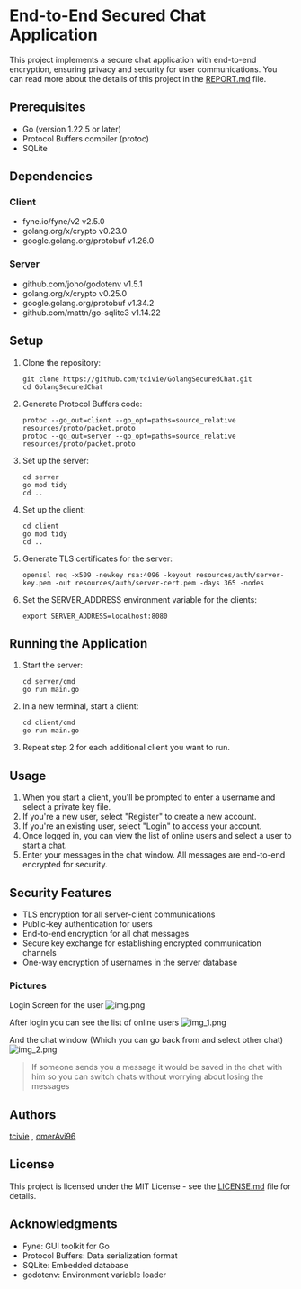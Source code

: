 # End-to-End Secured Chat Application

This project implements a secure chat application with end-to-end encryption, ensuring privacy and security for user communications.
You can read more about the details of this project in the [REPORT.md](REPORT.md) file.

## Prerequisites

- Go (version 1.22.5 or later)
- Protocol Buffers compiler (protoc)
- SQLite

## Dependencies

### Client
- fyne.io/fyne/v2 v2.5.0
- golang.org/x/crypto v0.23.0
- google.golang.org/protobuf v1.26.0

### Server
- github.com/joho/godotenv v1.5.1
- golang.org/x/crypto v0.25.0
- google.golang.org/protobuf v1.34.2
- github.com/mattn/go-sqlite3 v1.14.22

## Setup

1. Clone the repository:

   ```
   git clone https://github.com/tcivie/GolangSecuredChat.git
   cd GolangSecuredChat
   ```

2. Generate Protocol Buffers code:

   ```
   protoc --go_out=client --go_opt=paths=source_relative resources/proto/packet.proto
   protoc --go_out=server --go_opt=paths=source_relative resources/proto/packet.proto
   ```

3. Set up the server:

   ```
   cd server
   go mod tidy
   cd ..
   ```

4. Set up the client:

   ```
   cd client
   go mod tidy
   cd ..
   ```

5. Generate TLS certificates for the server:

   ```
   openssl req -x509 -newkey rsa:4096 -keyout resources/auth/server-key.pem -out resources/auth/server-cert.pem -days 365 -nodes
   ```

6. Set the SERVER_ADDRESS environment variable for the clients:

   ```
   export SERVER_ADDRESS=localhost:8080
   ```

## Running the Application

1. Start the server:

   ```
   cd server/cmd
   go run main.go
   ```

2. In a new terminal, start a client:

   ```
   cd client/cmd
   go run main.go
   ```

3. Repeat step 2 for each additional client you want to run.

## Usage

1. When you start a client, you'll be prompted to enter a username and select a private key file.
2. If you're a new user, select "Register" to create a new account.
3. If you're an existing user, select "Login" to access your account.
4. Once logged in, you can view the list of online users and select a user to start a chat.
5. Enter your messages in the chat window. All messages are end-to-end encrypted for security.

## Security Features

- TLS encryption for all server-client communications
- Public-key authentication for users
- End-to-end encryption for all chat messages
- Secure key exchange for establishing encrypted communication channels
- One-way encryption of usernames in the server database

### Pictures
Login Screen for the user
![img.png](img.png)

After login you can see the list of online users
![img_1.png](img_1.png)

And the chat window (Which you can go back from and select other chat)
![img_2.png](img_2.png)

> If someone sends you a message it would be saved in the chat with him so you can switch chats 
> without worrying about losing the messages

## Authors
[tcivie](https://github.com/tcivie) , [omerAvi96](https://github.com/OmerAvi96)

## License

This project is licensed under the MIT License - see the [LICENSE.md](LICENSE.md) file for details.

## Acknowledgments

- Fyne: GUI toolkit for Go
- Protocol Buffers: Data serialization format
- SQLite: Embedded database
- godotenv: Environment variable loader
